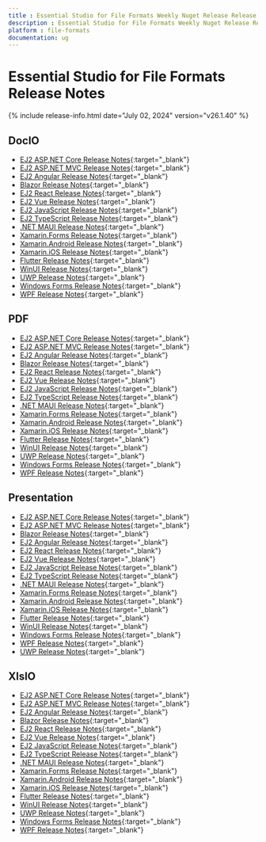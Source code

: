 ```yaml
---
title : Essential Studio for File Formats Weekly Nuget Release Release Notes  
description : Essential Studio for File Formats Weekly Nuget Release Release Notes  
platform : file-formats
documentation: ug
---
```


# Essential Studio for File Formats  Release Notes  

{% include release-info.html date="July 02, 2024" version="v26.1.40" %} 




## DocIO

* [EJ2 ASP.NET Core Release Notes](https://ej2.syncfusion.com/aspnetcore/documentation/release-notes/26.1.40#docio){:target="_blank"}
* [EJ2 ASP.NET MVC Release Notes](https://ej2.syncfusion.com/aspnetmvc/documentation/release-notes/26.1.40#docio){:target="_blank"}
* [EJ2 Angular Release Notes](https://ej2.syncfusion.com/angular/documentation/release-notes/26.1.40#docio){:target="_blank"}
* [Blazor Release Notes](https://blazor.syncfusion.com/documentation/release-notes/26.1.40#docio){:target="_blank"}
* [EJ2 React Release Notes](https://ej2.syncfusion.com/react/documentation/release-notes/26.1.40#docio){:target="_blank"}
* [EJ2 Vue  Release Notes](https://ej2.syncfusion.com/vue/documentation/release-notes/26.1.40#docio){:target="_blank"}
* [EJ2 JavaScript Release Notes](https://ej2.syncfusion.com/javascript/documentation/release-notes/26.1.40#docio){:target="_blank"}
* [EJ2 TypeScript Release Notes](https://ej2.syncfusion.com/documentation/release-notes/26.1.40#docio){:target="_blank"}
* [.NET MAUI Release Notes](/maui/release-notes/v26.1.40#docio){:target="_blank"}
* [Xamarin.Forms Release Notes](/xamarin/release-notes/v26.1.40#docio){:target="_blank"}
* [Xamarin.Android Release Notes](/xamarin-android/release-notes/v26.1.40#docio){:target="_blank"}
* [Xamarin.iOS Release Notes](/xamarin-ios/release-notes/v26.1.40#docio){:target="_blank"}
* [Flutter Release Notes](/flutter/release-notes/v26.1.40#docio){:target="_blank"}
* [WinUI Release Notes](/winui/release-notes/v26.1.40#docio){:target="_blank"}
* [UWP Release Notes](/uwp/release-notes/v26.1.40#docio){:target="_blank"}
* [Windows Forms Release Notes](/windowsforms/release-notes/v26.1.40#docio){:target="_blank"}
* [WPF Release Notes](/wpf/release-notes/v26.1.40#docio){:target="_blank"}



## PDF

* [EJ2 ASP.NET Core Release Notes](https://ej2.syncfusion.com/aspnetcore/documentation/release-notes/26.1.40#pdf){:target="_blank"}
* [EJ2 ASP.NET MVC Release Notes](https://ej2.syncfusion.com/aspnetmvc/documentation/release-notes/26.1.40#pdf){:target="_blank"}
* [EJ2 Angular Release Notes](https://ej2.syncfusion.com/angular/documentation/release-notes/26.1.40#pdf){:target="_blank"}
* [Blazor Release Notes](https://blazor.syncfusion.com/documentation/release-notes/26.1.40#pdf){:target="_blank"}
* [EJ2 React Release Notes](https://ej2.syncfusion.com/react/documentation/release-notes/26.1.40#pdf){:target="_blank"}
* [EJ2 Vue  Release Notes](https://ej2.syncfusion.com/vue/documentation/release-notes/26.1.40#pdf){:target="_blank"}
* [EJ2 JavaScript Release Notes](https://ej2.syncfusion.com/javascript/documentation/release-notes/26.1.40#pdf){:target="_blank"}
* [EJ2 TypeScript Release Notes](https://ej2.syncfusion.com/documentation/release-notes/26.1.40#pdf){:target="_blank"}
* [.NET MAUI Release Notes](/maui/release-notes/v26.1.40#pdf){:target="_blank"}
* [Xamarin.Forms Release Notes](/xamarin/release-notes/v26.1.40#pdf){:target="_blank"}
* [Xamarin.Android Release Notes](/xamarin-android/release-notes/v26.1.40#pdf){:target="_blank"}
* [Xamarin.iOS Release Notes](/xamarin-ios/release-notes/v26.1.40#pdf){:target="_blank"}
* [Flutter Release Notes](/flutter/release-notes/v26.1.40#pdf){:target="_blank"}
* [WinUI Release Notes](/winui/release-notes/v26.1.40#pdf){:target="_blank"}
* [UWP Release Notes](/uwp/release-notes/v26.1.40#pdf){:target="_blank"}
* [Windows Forms Release Notes](/windowsforms/release-notes/v26.1.40#pdf){:target="_blank"}
* [WPF Release Notes](/wpf/release-notes/v26.1.40#pdf){:target="_blank"}


## Presentation

* [EJ2 ASP.NET Core Release Notes](https://ej2.syncfusion.com/aspnetcore/documentation/release-notes/26.1.40#presentation){:target="_blank"}
* [EJ2 ASP.NET MVC Release Notes](https://ej2.syncfusion.com/aspnetmvc/documentation/release-notes/26.1.40#presentation){:target="_blank"}
* [Blazor Release Notes](https://blazor.syncfusion.com/documentation/release-notes/26.1.40#presentation){:target="_blank"}
* [EJ2 Angular Release Notes](https://ej2.syncfusion.com/angular/documentation/release-notes/26.1.40#presentation){:target="_blank"}
* [EJ2 React Release Notes](https://ej2.syncfusion.com/react/documentation/release-notes/26.1.40#presentation){:target="_blank"}
* [EJ2 Vue  Release Notes](https://ej2.syncfusion.com/vue/documentation/release-notes/26.1.40#presentation){:target="_blank"}
* [EJ2 JavaScript Release Notes](https://ej2.syncfusion.com/javascript/documentation/release-notes/26.1.40#presentation){:target="_blank"}
* [EJ2 TypeScript Release Notes](https://ej2.syncfusion.com/documentation/release-notes/26.1.40#presentation){:target="_blank"}
* [.NET MAUI Release Notes](/maui/release-notes/v26.1.40#presentation){:target="_blank"}
* [Xamarin.Forms Release Notes](/xamarin/release-notes/v26.1.40#presentation){:target="_blank"}
* [Xamarin.Android Release Notes](/xamarin-android/release-notes/v26.1.40#presentation){:target="_blank"}
* [Xamarin.iOS Release Notes](/xamarin-ios/release-notes/v26.1.40#presentation){:target="_blank"}
* [Flutter Release Notes](/flutter/release-notes/v26.1.40#presentation){:target="_blank"}
* [WinUI Release Notes](/winui/release-notes/v26.1.40#presentation){:target="_blank"}
* [Windows Forms Release Notes](/windowsforms/release-notes/v26.1.40#presentation){:target="_blank"}
* [WPF Release Notes](/wpf/release-notes/v26.1.40#presentation){:target="_blank"}
* [UWP Release Notes](/uwp/release-notes/v26.1.40#presentation){:target="_blank"}



## XlsIO

* [EJ2 ASP.NET Core Release Notes](https://ej2.syncfusion.com/aspnetcore/documentation/release-notes/26.1.40#xlsio){:target="_blank"}
* [EJ2 ASP.NET MVC Release Notes](https://ej2.syncfusion.com/aspnetmvc/documentation/release-notes/26.1.40#xlsio){:target="_blank"}
* [EJ2 Angular Release Notes](https://ej2.syncfusion.com/angular/documentation/release-notes/26.1.40#xlsio){:target="_blank"}
* [Blazor Release Notes](https://blazor.syncfusion.com/documentation/release-notes/26.1.40#xlsio){:target="_blank"}
* [EJ2 React Release Notes](https://ej2.syncfusion.com/react/documentation/release-notes/26.1.40#xlsio){:target="_blank"}
* [EJ2 Vue  Release Notes](https://ej2.syncfusion.com/vue/documentation/release-notes/26.1.40#xlsio){:target="_blank"}
* [EJ2 JavaScript Release Notes](https://ej2.syncfusion.com/javascript/documentation/release-notes/26.1.40#xlsio){:target="_blank"}
* [EJ2 TypeScript Release Notes](https://ej2.syncfusion.com/documentation/release-notes/26.1.40#xlsio){:target="_blank"}
* [.NET MAUI Release Notes](/maui/release-notes/v26.1.40#xlsio){:target="_blank"}
* [Xamarin.Forms Release Notes](/xamarin/release-notes/v26.1.40#xlsio){:target="_blank"}
* [Xamarin.Android Release Notes](/xamarin-android/release-notes/v26.1.40#xlsio){:target="_blank"}
* [Xamarin.iOS Release Notes](/xamarin-ios/release-notes/v26.1.40#xlsio){:target="_blank"}
* [Flutter Release Notes](/flutter/release-notes/v26.1.40#xlsio){:target="_blank"}
* [WinUI Release Notes](/winui/release-notes/v26.1.40#xlsio){:target="_blank"}
* [UWP Release Notes](/uwp/release-notes/v26.1.40#xlsio){:target="_blank"}
* [Windows Forms Release Notes](/windowsforms/release-notes/v26.1.40#xlsio){:target="_blank"}
* [WPF Release Notes](/wpf/release-notes/v26.1.40#xlsio){:target="_blank"}


